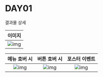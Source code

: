 # DAY01

결과물 상세

|이미지|
|:--:|
|![img](/netflix/result-img/homepage.png)|


|메뉴 호버 시|버튼 호버 시|포스터 이벤트|
|:--:|:--:|:--:|
|![img](/netflix/result-img/hoverNavbar.GIF)|![img](/netflix//result-img/hoverBtn.GIF)|![img](/netflix/result-img/scrollPosters.GIF)|